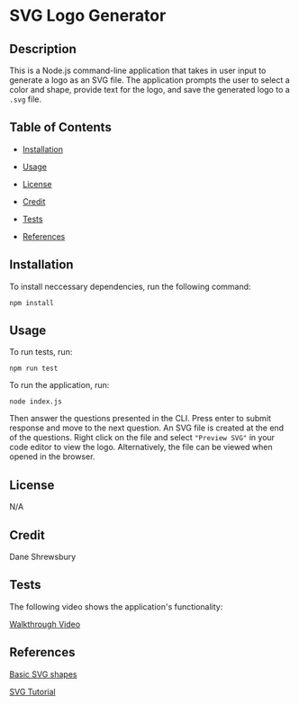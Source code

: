 # SVG Logo Generator

## Description

This is a Node.js command-line application that takes in user input to generate a logo as an SVG file. The application prompts the user to select a color and shape, provide text for the logo, and save the generated logo to a `.svg` file.

## Table of Contents

- [Installation](#installation)

- [Usage](#usage)

- [License](#license)

- [Credit](#credit)

- [Tests](#tests)

- [References](#references)

## Installation

To install neccessary dependencies, run the following command:

```
npm install
```

## Usage

To run tests, run:

```
npm run test
```

To run the application, run:

```
node index.js
```

Then answer the questions presented in the CLI. Press enter to submit response and move to the next question. An SVG file is created at the end of the questions. Right click on the file and select `"Preview SVG"` in your code editor to view the logo. Alternatively, the file can be viewed when opened in the browser.

## License

N/A

## Credit

Dane Shrewsbury

## Tests

The following video shows the application's functionality:  

[Walkthrough Video](https://watch.screencastify.com/v/IMkVf3vckStUpXlSnjtd)

## References

[Basic SVG shapes](https://developer.mozilla.org/en-US/docs/Web/SVG/Tutorial/Basic_Shapes)  

[SVG Tutorial](https://www.w3schools.com/graphics/svg_intro.asp)
